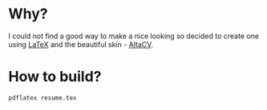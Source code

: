 
# Why?

I could not find a good way to make a nice looking so decided to create one using [LaTeX](https://www.latex-project.org/) and the beautiful skin - [AltaCV](https://github.com/liantze/AltaCV).

# How to build?

```shell
pdflatex resume.tex
```
